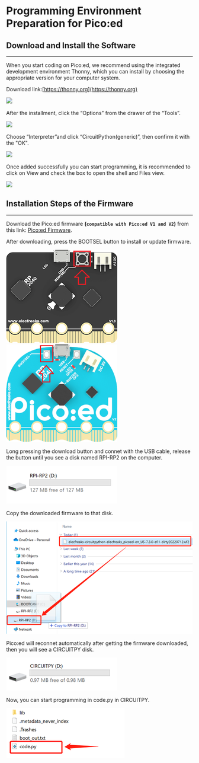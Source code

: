 # Programming Environment Preparation for Pico:ed

## Download and Install the Software
---
When you start coding on Pico:ed, we recommend using the integrated development environment Thonny, which you can install by choosing the appropriate version for your computer system.

Download link:[https://thonny.org](https://thonny.org)

![](./images/pico-ed-V2-python-01.png)

After the installment, click the “Options” from the drawer of the “Tools”. 

![](./images/pico-ed-V2-python-02.png)

Choose “Interpreter”and click “CircuitPython(generic)”, then confirm it with the "OK".

![](./images/pico-ed-V2-python-03.png)

Once added successfully you can start programming, it is recommended to click on View and check the box to open the shell and Files view.

![](./images/pico-ed-V2-python-04.png)

## Installation Steps of the Firmware
---

Download the Pico:ed firmware **(`compatible with Pico:ed V1 and V2`)** from this link: [Pico:ed Firmware](https://circuitpython.org/board/elecfreaks_picoed/).

After downloading, press the BOOTSEL button to install or update firmware. 

![Pico:ed V1 bootsel](./images/pico-ed-V1-bootsel.png) &emsp;&emsp;&emsp;&emsp; ![Pico:ed V2 bootsel](./images/pico-ed-V2-python-05.png)


Long pressing the download button and connet with the USB cable, release the button until you see a disk named RPI-RP2 on the computer. 

![](./images/pico-ed-V2-python-06.png)

Copy the downloaded firmware to that disk. 

![](./images/pico-ed-V2-python-07.png)

Pico:ed will reconnet automatically after getting the firmware downloaded, then you will see a CIRCUITPY disk. 

![](./images/pico-ed-V2-python-08.png)

Now, you can start programming in code.py in CIRCUITPY. 

![](./images/pico-ed-V2-python-09.png)





